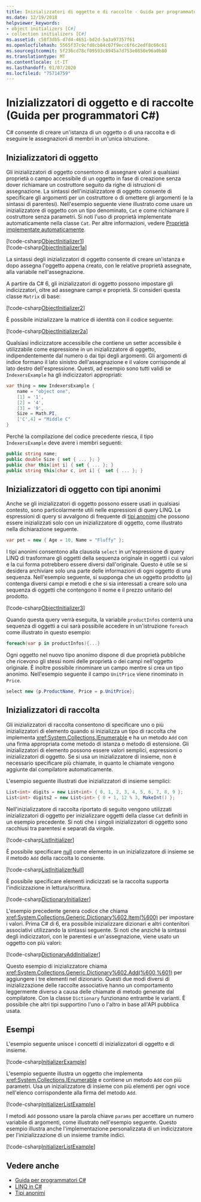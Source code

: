 ```yaml
---
title: Inizializzatori di oggetto e di raccolte - Guida per programmatori C#
ms.date: 12/19/2018
helpviewer_keywords:
- object initializers [C#]
- collection initializers [C#]
ms.assetid: c58f3db5-d7d4-4651-bd2d-5a3a97357f61
ms.openlocfilehash: 5565f37c9cfd8cb84c07f9ecc6f6c2edf8c66c61
ms.sourcegitcommit: 5f236cd78cf09593c8945a7d753e0850e96a0b80
ms.translationtype: MT
ms.contentlocale: it-IT
ms.lasthandoff: 01/07/2020
ms.locfileid: "75714759"
---
```

# <a name="object-and-collection-initializers-c-programming-guide"></a>Inizializzatori di oggetto e di raccolte (Guida per programmatori C#)

C# consente di creare un'istanza di un oggetto o di una raccolta e di eseguire le assegnazioni di membri in un'unica istruzione.

## <a name="object-initializers"></a>Inizializzatori di oggetto

Gli inizializzatori di oggetto consentono di assegnare valori a qualsiasi proprietà o campo accessibile di un oggetto in fase di creazione senza dover richiamare un costruttore seguito da righe di istruzioni di assegnazione. La sintassi dell'inizializzatore di oggetto consente di specificare gli argomenti per un costruttore o di omettere gli argomenti (e la sintassi di parentesi).  Nell'esempio seguente viene illustrato come usare un inizializzatore di oggetto con un tipo denominato, `Cat` e come richiamare il costruttore senza parametri. Si noti l'uso di proprietà implementate automaticamente nella classe `Cat`. Per altre informazioni, vedere [Proprietà implementate automaticamente](auto-implemented-properties.md).  
  
[!code-csharp[ObjectInitializer1](../../../../samples/snippets/csharp/programming-guide/classes-and-structs/object-collection-initializers/BasicObjectInitializers.cs#CatDeclaration)]  
[!code-csharp[ObjectInitializer1a](../../../../samples/snippets/csharp/programming-guide/classes-and-structs/object-collection-initializers/BasicObjectInitializers.cs#ObjectPropertyInitialization)]  
 
La sintassi degli inizializzatori di oggetto consente di creare un'istanza e dopo assegna l'oggetto appena creato, con le relative proprietà assegnate, alla variabile nell'assegnazione.

A partire da C# 6, gli inizializzatori di oggetto possono impostare gli indicizzatori, oltre ad assegnare campi e proprietà. Si consideri questa classe `Matrix` di base:

[!code-csharp[ObjectInitializer2](../../../../samples/snippets/csharp/programming-guide/classes-and-structs/object-collection-initializers/BasicObjectInitializers.cs#MatrixDeclaration)]  

È possibile inizializzare la matrice di identità con il codice seguente:

[!code-csharp[ObjectInitializer2a](../../../../samples/snippets/csharp/programming-guide/classes-and-structs/object-collection-initializers/BasicObjectInitializers.cs#MatrixInitialization)]  

Qualsiasi indicizzatore accessibile che contiene un setter accessibile è utilizzabile come espressione in un inizializzatore di oggetto, indipendentemente dal numero o dai tipi degli argomenti. Gli argomenti di indice formano il lato sinistro dell'assegnazione e il valore corrisponde al lato destro dell'espressione.  Questi, ad esempio sono tutti validi se `IndexersExample` ha gli indicizzatori appropriati:

```csharp
var thing = new IndexersExample {
    name = "object one",
    [1] = '1',
    [2] = '4',
    [3] = '9',
    Size = Math.PI,
    ['C',4] = "Middle C"
}
```

Perché la compilazione del codice precedente riesca, il tipo `IndexersExample` deve avere i membri seguenti:

```csharp
public string name;
public double Size { set { ... }; }
public char this[int i] { set { ... }; }
public string this[char c, int i] {  set { ... }; }
```

## <a name="object-initializers-with-anonymous-types"></a>Inizializzatori di oggetto con tipi anonimi

Anche se gli inizializzatori di oggetto possono essere usati in qualsiasi contesto, sono particolarmente utili nelle espressioni di query LINQ. Le espressioni di query si avvalgono di frequente di [tipi anonimi](./anonymous-types.md) che possono essere inizializzati solo con un inizializzatore di oggetto, come illustrato nella dichiarazione seguente.  

```csharp
var pet = new { Age = 10, Name = "Fluffy" };  
```

I tipi anonimi consentono alla clausola `select` in un'espressione di query LINQ di trasformare gli oggetti della sequenza originale in oggetti i cui valori e la cui forma potrebbero essere diversi dall'originale. Questo è utile se si desidera archiviare solo una parte delle informazioni di ogni oggetto di una sequenza. Nell'esempio seguente, si supponga che un oggetto prodotto (`p`) contenga diversi campi e metodi e che si sia interessati a creare solo una sequenza di oggetti che contengono il nome e il prezzo unitario del prodotto.  
  
[!code-csharp[ObjectInitializer3](../../../../samples/snippets/csharp/programming-guide/classes-and-structs/object-collection-initializers/BasicObjectInitializers.cs#AnonymousUse)]  

Quando questa query verrà eseguita, la variabile `productInfos` conterrà una sequenza di oggetti a cui sarà possibile accedere in un'istruzione `foreach` come illustrato in questo esempio:  

```csharp
foreach(var p in productInfos){...}  
```

Ogni oggetto nel nuovo tipo anonimo dispone di due proprietà pubbliche che ricevono gli stessi nomi delle proprietà o dei campi nell'oggetto originale. È inoltre possibile rinominare un campo mentre si crea un tipo anonimo. Nell'esempio seguente il campo `UnitPrice` viene rinominato in `Price`.  

```csharp
select new {p.ProductName, Price = p.UnitPrice};  
```

## <a name="collection-initializers"></a>Inizializzatori di raccolta

Gli inizializzatori di raccolta consentono di specificare uno o più inizializzatori di elemento quando si inizializza un tipo di raccolta che implementa <xref:System.Collections.IEnumerable> e ha un metodo `Add` con una firma appropriata come metodo di istanza o metodo di estensione. Gli inizializzatori di elemento possono essere valori semplici, espressioni o inizializzatori di oggetto. Se si usa un inizializzatore di insieme, non è necessario specificare più chiamate, in quanto le chiamate vengono aggiunte dal compilatore automaticamente.  
  
L'esempio seguente illustrati due inizializzatori di insieme semplici:  

```csharp
List<int> digits = new List<int> { 0, 1, 2, 3, 4, 5, 6, 7, 8, 9 };  
List<int> digits2 = new List<int> { 0 + 1, 12 % 3, MakeInt() };  
```

Nell'inizializzatore di raccolta riportato di seguito vengono utilizzati inizializzatori di oggetto per inizializzare oggetti della classe `Cat` definiti in un esempio precedente. Si noti che i singoli inizializzatori di oggetto sono racchiusi tra parentesi e separati da virgole.  
  
[!code-csharp[ListInitializer](../../../../samples/snippets/csharp/programming-guide/classes-and-structs/object-collection-initializers/BasicObjectInitializers.cs#ListInitializer)]  
  
È possibile specificare [null](../../language-reference/keywords/null.md) come elemento in un inizializzatore di insieme se il metodo `Add` della raccolta lo consente.  
  
[!code-csharp[ListInitializerNull](../../../../samples/snippets/csharp/programming-guide/classes-and-structs/object-collection-initializers/BasicObjectInitializers.cs#ListInitialerWithNull)]  
  
 È possibile specificare elementi indicizzati se la raccolta supporta l'indicizzazione in lettura/scrittura.
  
[!code-csharp[DictionaryInitializer](../../../../samples/snippets/csharp/programming-guide/classes-and-structs/object-collection-initializers/BasicObjectInitializers.cs#DictionaryIndexerInitializer)]  

L'esempio precedente genera codice che chiama <xref:System.Collections.Generic.Dictionary%602.Item(%600)> per impostare i valori. Prima C# di 6, era possibile inizializzare dizionari e altri contenitori associativi utilizzando la sintassi seguente. Si noti che anziché la sintassi degli indicizzatori, con le parentesi e un'assegnazione, viene usato un oggetto con più valori:

[!code-csharp[DictionaryAddInitializer](../../../../samples/snippets/csharp/programming-guide/classes-and-structs/object-collection-initializers/BasicObjectInitializers.cs#DictionaryAddInitializer)]  

Questo esempio di inizializzatore chiama <xref:System.Collections.Generic.Dictionary%602.Add(%600,%601)> per aggiungere i tre elementi nel dizionario. Questi due modi diversi di inizializzazione delle raccolte associative hanno un comportamento leggermente diverso a causa delle chiamate di metodo generate dal compilatore. Con la classe `Dictionary` funzionano entrambe le varianti. È possibile che altri tipi supportino l'uno o l'altro in base all'API pubblica usata.

## <a name="examples"></a>Esempi

L'esempio seguente unisce i concetti di inizializzatori di oggetto e di insieme.

[!code-csharp[InitializerExample](../../../../samples/snippets/csharp/programming-guide/classes-and-structs/object-collection-initializers/BasicObjectInitializers.cs#FullExample)]  

L'esempio seguente illustra un oggetto che implementa <xref:System.Collections.IEnumerable> e contiene un metodo `Add` con più parametri. Usa un inizializzatore di insieme con più elementi per ogni voce nell'elenco corrispondente alla firma del metodo `Add`.

[!code-csharp[InitializerListExample](../../../../samples/snippets/csharp/programming-guide/classes-and-structs/object-collection-initializers/BasicObjectInitializers.cs#FullListExample)]  

I metodi `Add` possono usare la parola chiave `params` per accettare un numero variabile di argomenti, come illustrato nell'esempio seguente. Questo esempio illustra anche l'implementazione personalizzata di un indicizzatore per l'inizializzazione di un insieme tramite indici.

[!code-csharp[InitializerListExample](../../../../samples/snippets/csharp/programming-guide/classes-and-structs/object-collection-initializers/BasicObjectInitializers.cs#FullDictionaryInitializer)]  

## <a name="see-also"></a>Vedere anche

- [Guida per programmatori C#](../index.md)
- [LINQ in C#](../../linq/index.md)
- [Tipi anonimi](anonymous-types.md)
